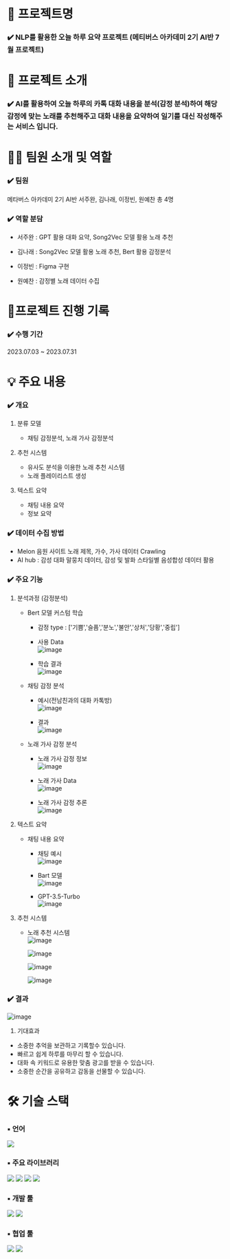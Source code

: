 # 📖 프로젝트명

### ✔️ NLP를 활용한 오늘 하루 요약 프로젝트 (메티버스 아카데미 2기 AI반 7월 프로젝트)

# 📃 프로젝트 소개

### ✔️ AI를 활용하여 오늘 하루의 카톡 대화 내용을 분석(감정 분석)하여 해당 감정에 맞는 노래를 추천해주고 대화 내용을 요약하여 일기를 대신 작성해주는 서비스 입니다. 


# 👩‍🔧 팀원 소개 및 역할

### ✔️ 팀원

메타버스 아카데미 2기 AI반 서주완, 김나래, 이정빈, 원예찬 총 4명

### ✔️ 역할 분담

- 서주완 : GPT 활용 대화 요약, Song2Vec 모델 활용 노래 추천
 
- 김나래 : Song2Vec 모델 활용 노래 추천, Bert 활용 감정분석
  
- 이정빈 : Figma 구현
  
- 원예찬 : 감정별 노래 데이터 수집
  
# 📅프로젝트 진행 기록

### ✔️ 수행 기간

2023.07.03 ~ 2023.07.31

# 💡 주요 내용

### ✔️ 개요

1. 분류 모델
   - 채팅 감정분석, 노래 가사 감정분석<br>
   
2. 추천 시스템
   - 유사도 분석을 이용한 노래 추천 시스템
   - 노래 플레이리스트 생성<br>

3. 텍스트 요약
   - 채팅 내용 요약
   - 정보 요약<br>
   
### ✔️ 데이터 수집 방법

- Melon 음원 사이트 노래 제목, 가수, 가사 데이터 Crawling
- AI hub : 감성 대화 말뭉치 데이터, 감성 및 발화 스타일별 음성합성 데이터 활용
   
### ✔️ 주요 기능

1. 분석과정 (감정분석)
   - Bert 모델 커스텀 학습
     - 감정 type : ['기쁨','슬픔','분노','불안','상처','당황','중립']
     - 사용 Data <br>
       ![image](https://github.com/joowop/7_project_today/assets/80230688/28f20811-6bcd-441f-be23-cd5781fdc65d)<br>

     - 학습 결과<br>
       ![image](https://github.com/joowop/7_project_today/assets/80230688/d516fe3c-17cb-4669-960c-ef68f9b32554)<br>
       
   - 채팅 감정 분석
     - 예시(전남친과의 대화 카톡방)<br>
       ![image](https://github.com/joowop/7_project_today/assets/80230688/6d00ac96-b775-4089-b892-e22facc70205)<br>
       
     - 결과<br>
       ![image](https://github.com/joowop/7_project_today/assets/80230688/59831956-a10d-4669-93ce-264dadd89af0)<br>
       
   - 노래 가사 감정 분석
     - 노래 가사 감정 정보 <br>
       ![image](https://github.com/joowop/7_project_today/assets/80230688/0cc7bb11-fcbf-4cd3-94bd-7ba71f33e9e2)<br>
       
     - 노래 가사 Data <br>
       ![image](https://github.com/joowop/7_project_today/assets/80230688/c95559c2-ef5e-4977-8d0c-f59854fb332d)<br>

     - 노래 가사 감정 추론 <br>
       ![image](https://github.com/joowop/7_project_today/assets/80230688/d8750b99-d951-4b43-a1db-fa8af91ab1b1)<br>
       
2. 텍스트 요약 
   - 채팅 내용 요약
     - 채팅 예시<br>
       ![image](https://github.com/joowop/7_project_today/assets/80230688/95a2e124-8bdd-4449-8850-4efac602ff45)<br>

     - Bart 모델<br>
       ![image](https://github.com/joowop/7_project_today/assets/80230688/6eb589e7-1bbe-406b-bd5d-6c447026f41f)<br>

     - GPT-3.5-Turbo<br>
       ![image](https://github.com/joowop/7_project_today/assets/80230688/b134a214-39a9-46fe-90b2-c3a0ae6d1ac7)<br>

    
3. 추천 시스템
   - 노래 추천 시스템<br>
       ![image](https://github.com/joowop/7_project_today/assets/80230688/63267e36-17ca-4474-aabc-8e6060371f9e)<br>
     
       ![image](https://github.com/joowop/7_project_today/assets/80230688/673202e6-fad7-4853-a4c8-c3294e70b05f)<br>

       ![image](https://github.com/joowop/7_project_today/assets/80230688/d144ee08-0048-4c21-bce4-450b5947c128)<br>

       ![image](https://github.com/joowop/7_project_today/assets/80230688/bbf05caa-a313-4bf5-8e00-42e30c207630)<br>

       
### ✔️ 결과
![image](https://github.com/joowop/7_project_today/assets/80230688/5f627b48-f3e6-4ba6-9269-53d56909daa9)<br>

1. 기대효과
- 소중한 추억을 보관하고 기록할수 있습니다.
- 빠르고 쉽게 하루를 마무리 할 수 있습니다.
- 대화 속 키워드로 유용한 맞춤 광고를 받을 수 있습니다.
- 소중한 순간을 공유하고 감동을 선물할 수 있습니다.

# 🛠 기술 스택

### ▪ 언어
<img src="https://img.shields.io/badge/python-3776AB?style=for-the-badge&logo=python&logoColor=white">

### ▪ 주요 라이브러리
<img src="https://img.shields.io/badge/BERT-F7931E?style=for-the-badge&logo=BERT&logoColor=white"> <img src="https://img.shields.io/badge/GPT-150458?style=for-the-badge&logo=GPT&logoColor=white">
<img src="https://img.shields.io/badge/Song2vec-013243?style=for-the-badge&logo=Song2vec&logoColor=white"> <img src="https://img.shields.io/badge/Bart-99CC00?style=for-the-badge&logo=Bart&logoColor=white">

### ▪ 개발 툴
<img src="https://img.shields.io/badge/VS code-2F80ED?style=for-the-badge&logo=VS code&logoColor=white"> <img src="https://img.shields.io/badge/Google Colab-F9AB00?style=for-the-badge&logo=Google Colab&logoColor=white">

### ▪ 협업 툴
<img src="https://img.shields.io/badge/Github-181717?style=for-the-badge&logo=Github&logoColor=white"> <img src="https://img.shields.io/badge/Google Slides-FFBB00?style=for-the-badge&logo=Google Slides&logoColor=white">
